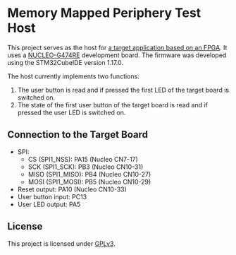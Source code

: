 # Memory Mapped Periphery Test Host

This project serves as the host for [a target application based on an FPGA](https://github.com/BerndGottschlag/memory_mapped_periphery_test). It uses a [NUCLEO-G474RE](https://www.st.com/en/evaluation-tools/nucleo-g474re.html) development board. The firmware was developed using the STM32CubeIDE version 1.17.0.

The host currently implements two functions:

1. The user button is read and if pressed the first LED of the target board is switched on.
2. The state of the first user button of the target board is read and if pressed the user LED is switched on.


## Connection to the Target Board

- SPI:
    - CS (SPI1_NSS): PA15 (Nucleo CN7-17)
    - SCK (SPI1_SCK): PB3 (Nucleo CN10-31)
    - MISO (SPI1_MISO): PB4 (Nucleo CN10-27)
    - MOSI (SPI1_MOSI): PB5 (Nucleo CN10-29)
- Reset output: PA10 (Nucleo CN10-33)
- User button input: PC13
- User LED output: PA5

## License

This project is licensed under [GPLv3](https://www.gnu.org/licenses/licenses.html#GPL).
